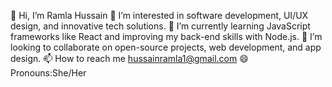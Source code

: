 👋 Hi, I’m Ramla Hussain
👀 I’m interested in software development, UI/UX design, and innovative tech solutions.
🌱 I’m currently learning JavaScript frameworks like React and improving my back-end skills with Node.js.
💞️ I’m looking to collaborate on open-source projects, web development, and app design.
📫 How to reach me hussainramla1@gmail.com
😄 Pronouns:She/Her
